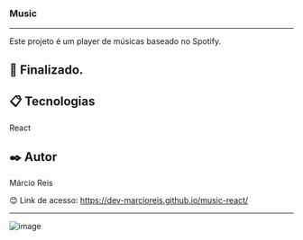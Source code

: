 ### Music

---

Este projeto é um player de músicas baseado no Spotify.

## 🚀 Finalizado.

## 📋 Tecnologias
React

## ✒️ Autor
Márcio Reis

😊 Link de acesso: https://dev-marcioreis.github.io/music-react/

---
![image](https://user-images.githubusercontent.com/122680054/213455865-b377713e-dba5-448d-b6c0-5e3e0eae02f6.png)
